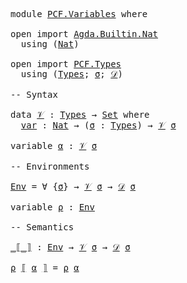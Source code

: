 <pre class="Agda">
<a id="14" class="Keyword">module</a> <a id="21" href="PCF.Variables.html" class="Module">PCF.Variables</a> <a id="35" class="Keyword">where</a>

<a id="42" class="Keyword">open</a> <a id="47" class="Keyword">import</a> <a id="54" href="Agda.Builtin.Nat.html" class="Module">Agda.Builtin.Nat</a>
  <a id="73" class="Keyword">using</a> <a id="79" class="Symbol">(</a><a id="80" href="Agda.Builtin.Nat.html#203" class="Datatype">Nat</a><a id="83" class="Symbol">)</a>

<a id="86" class="Keyword">open</a> <a id="91" class="Keyword">import</a> <a id="98" href="PCF.Types.html" class="Module">PCF.Types</a>
  <a id="110" class="Keyword">using</a> <a id="116" class="Symbol">(</a><a id="117" href="PCF.Types.html#196" class="Datatype">Types</a><a id="122" class="Symbol">;</a> <a id="124" href="PCF.Types.html#375" class="Generalizable">σ</a><a id="125" class="Symbol">;</a> <a id="127" href="PCF.Types.html#418" class="Function">𝒟</a><a id="128" class="Symbol">)</a>

<a id="131" class="Comment">-- Syntax</a>

<a id="142" class="Keyword">data</a> <a id="𝒱"></a><a id="147" href="PCF.Variables.html#147" class="Datatype">𝒱</a> <a id="149" class="Symbol">:</a> <a id="151" href="PCF.Types.html#196" class="Datatype">Types</a> <a id="157" class="Symbol">→</a> <a id="159" href="Agda.Primitive.html#388" class="Primitive">Set</a> <a id="163" class="Keyword">where</a>
  <a id="𝒱.var"></a><a id="171" href="PCF.Variables.html#171" class="InductiveConstructor">var</a> <a id="175" class="Symbol">:</a> <a id="177" href="Agda.Builtin.Nat.html#203" class="Datatype">Nat</a> <a id="181" class="Symbol">→</a> <a id="183" class="Symbol">(</a><a id="184" href="PCF.Variables.html#184" class="Bound">σ</a> <a id="186" class="Symbol">:</a> <a id="188" href="PCF.Types.html#196" class="Datatype">Types</a><a id="193" class="Symbol">)</a> <a id="195" class="Symbol">→</a> <a id="197" href="PCF.Variables.html#147" class="Datatype">𝒱</a> <a id="199" href="PCF.Variables.html#184" class="Bound">σ</a>

<a id="202" class="Keyword">variable</a> <a id="211" href="PCF.Variables.html#211" class="Generalizable">α</a> <a id="213" class="Symbol">:</a> <a id="215" href="PCF.Variables.html#147" class="Datatype">𝒱</a> <a id="217" href="PCF.Types.html#375" class="Generalizable">σ</a>

<a id="220" class="Comment">-- Environments</a>

<a id="Env"></a><a id="237" href="PCF.Variables.html#237" class="Function">Env</a> <a id="241" class="Symbol">=</a> <a id="243" class="Symbol">∀</a> <a id="245" class="Symbol">{</a><a id="246" href="PCF.Variables.html#246" class="Bound">σ</a><a id="247" class="Symbol">}</a> <a id="249" class="Symbol">→</a> <a id="251" href="PCF.Variables.html#147" class="Datatype">𝒱</a> <a id="253" href="PCF.Variables.html#246" class="Bound">σ</a> <a id="255" class="Symbol">→</a> <a id="257" href="PCF.Types.html#418" class="Function">𝒟</a> <a id="259" href="PCF.Variables.html#246" class="Bound">σ</a>

<a id="262" class="Keyword">variable</a> <a id="271" href="PCF.Variables.html#271" class="Generalizable">ρ</a> <a id="273" class="Symbol">:</a> <a id="275" href="PCF.Variables.html#237" class="Function">Env</a>

<a id="280" class="Comment">-- Semantics</a>

<a id="_⟦_⟧"></a><a id="294" href="PCF.Variables.html#294" class="Function Operator">_⟦_⟧</a> <a id="299" class="Symbol">:</a> <a id="301" href="PCF.Variables.html#237" class="Function">Env</a> <a id="305" class="Symbol">→</a> <a id="307" href="PCF.Variables.html#147" class="Datatype">𝒱</a> <a id="309" href="PCF.Types.html#375" class="Generalizable">σ</a> <a id="311" class="Symbol">→</a> <a id="313" href="PCF.Types.html#418" class="Function">𝒟</a> <a id="315" href="PCF.Types.html#375" class="Generalizable">σ</a>

<a id="318" href="PCF.Variables.html#318" class="Bound">ρ</a> <a id="320" href="PCF.Variables.html#294" class="Function Operator">⟦</a> <a id="322" href="PCF.Variables.html#322" class="Bound">α</a> <a id="324" href="PCF.Variables.html#294" class="Function Operator">⟧</a> <a id="326" class="Symbol">=</a> <a id="328" href="PCF.Variables.html#318" class="Bound">ρ</a> <a id="330" href="PCF.Variables.html#322" class="Bound">α</a>
</pre>